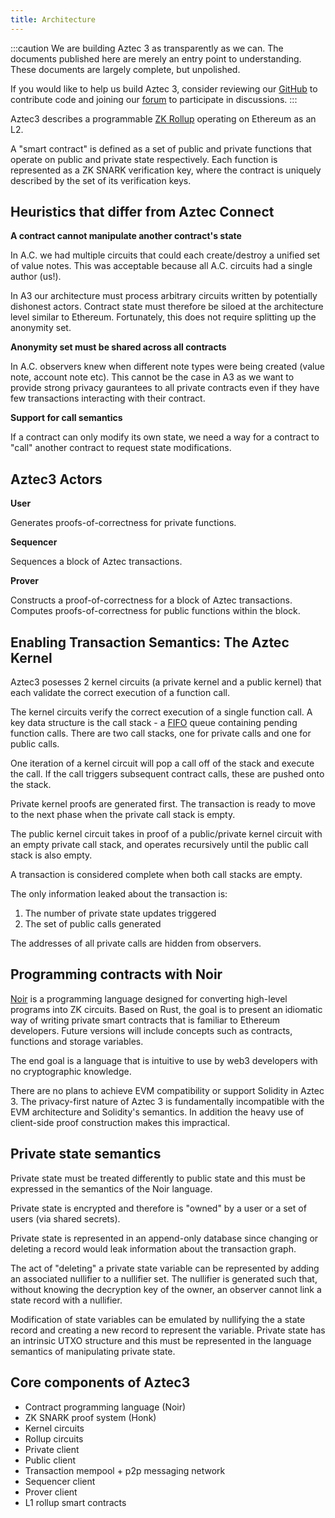 ```yaml
---
title: Architecture
---
```


:::caution
We are building Aztec 3 as transparently as we can. The documents published here are merely an entry point to understanding. These documents are largely complete, but unpolished.

If you would like to help us build Aztec 3, consider reviewing our [GitHub](https://github.com/AztecProtocol) to contribute code and joining our [forum](https://discourse.aztec.network/) to participate in discussions.
:::

Aztec3 describes a programmable [ZK Rollup](https://ethereum.org/en/developers/docs/scaling/zk-rollups/) operating on Ethereum as an L2.

A "smart contract" is defined as a set of public and private functions that operate on public and private state respectively. Each function is represented as a ZK SNARK verification key, where the contract is uniquely described by the set of its verification keys.

## Heuristics that differ from Aztec Connect

**A contract cannot manipulate another contract's state**

In A.C. we had multiple circuits that could each create/destroy a unified set of value notes. This was acceptable because all A.C. circuits had a single author (us!).

In A3 our architecture must process arbitrary circuits written by potentially dishonest actors. Contract state must therefore be siloed at the architecture level similar to Ethereum. Fortunately, this does not require splitting up the anonymity set.

**Anonymity set must be shared across all contracts**

In A.C. observers knew when different note types were being created (value note, account note etc). This cannot be the case in A3 as we want to provide strong privacy gaurantees to all private contracts even if they have few transactions interacting with their contract.

**Support for call semantics**

If a contract can only modify its own state, we need a way for a contract to "call" another contract to request state modifications.

## Aztec3 Actors

**User**

Generates proofs-of-correctness for private functions.

**Sequencer**

Sequences a block of Aztec transactions.

**Prover**

Constructs a proof-of-correctness for a block of Aztec transactions. Computes proofs-of-correctness for public functions within the block.

## Enabling Transaction Semantics: The Aztec Kernel

Aztec3 posesses 2 kernel circuits (a private kernel and a public kernel) that each validate the correct execution of a function call.

The kernel circuits verify the correct execution of a single function call. A key data structure is the call stack - a [FIFO](<https://en.wikipedia.org/wiki/FIFO_(computing_and_electronics)>) queue containing pending function calls. There are two call stacks, one for private calls and one for public calls.

One iteration of a kernel circuit will pop a call off of the stack and execute the call. If the call triggers subsequent contract calls, these are pushed onto the stack.

Private kernel proofs are generated first. The transaction is ready to move to the next phase when the private call stack is empty.

The public kernel circuit takes in proof of a public/private kernel circuit with an empty private call stack, and operates recursively until the public call stack is also empty.

A transaction is considered complete when both call stacks are empty.

The only information leaked about the transaction is:

1. The number of private state updates triggered
2. The set of public calls generated

The addresses of all private calls are hidden from observers.

## Programming contracts with Noir

[Noir](https://noir-lang.org) is a programming language designed for converting high-level programs into ZK circuits. Based on Rust, the goal is to present an idiomatic way of writing private smart contracts that is familiar to Ethereum developers. Future versions will include concepts such as contracts, functions and storage variables.

The end goal is a language that is intuitive to use by web3 developers with no cryptographic knowledge.

There are no plans to achieve EVM compatibility or support Solidity in Aztec 3. The privacy-first nature of Aztec 3 is fundamentally incompatible with the EVM architecture and Solidity's semantics. In addition the heavy use of client-side proof construction makes this impractical.

## Private state semantics

Private state must be treated differently to public state and this must be expressed in the semantics of the Noir language.

Private state is encrypted and therefore is "owned" by a user or a set of users (via shared secrets).

Private state is represented in an append-only database since changing or deleting a record would leak information about the transaction graph.

The act of "deleting" a private state variable can be represented by adding an associated nullifier to a nullifier set. The nullifier is generated such that, without knowing the decryption key of the owner, an observer cannot link a state record with a nullifier.

Modification of state variables can be emulated by nullifying the a state record and creating a new record to represent the variable. Private state has an intrinsic UTXO structure and this must be represented in the language semantics of manipulating private state.

## Core components of Aztec3

- Contract programming language (Noir)
- ZK SNARK proof system (Honk)
- Kernel circuits
- Rollup circuits
- Private client
- Public client
- Transaction mempool + p2p messaging network
- Sequencer client
- Prover client
- L1 rollup smart contracts
